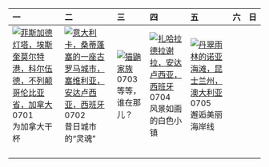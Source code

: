| 一                                                                                                                                                                                                                  | 二                                                                                                                                                                                                           | 三                                                                                                                                                                              | 四                                                                                                                                                                                                    | 五                                                                                                                                                                                      | 六   | 日   |
|:-------------------------------------------------------------------------------------------------------------------------------------------------------------------------------------------------------------------|:------------------------------------------------------------------------------------------------------------------------------------------------------------------------------------------------------------|:-------------------------------------------------------------------------------------------------------------------------------------------------------------------------------|:-----------------------------------------------------------------------------------------------------------------------------------------------------------------------------------------------------|:---------------------------------------------------------------------------------------------------------------------------------------------------------------------------------------|:----|:----|
| [![](https://www.bing.com/th?id=OHR.FisgardLighthouse_ZH-CN5474064913_320x240.jpg '菲斯加德灯塔，埃斯奎莫尔特港，科尔伍德，不列颠哥伦比亚省，加拿大')](https://www.bing.com/th?id=OHR.FisgardLighthouse_ZH-CN5474064913_UHD.jpg)<br>0701<br>为加拿大干杯 | [![](https://www.bing.com/th?id=OHR.ItalicaRuins_ZH-CN5932138207_320x240.jpg '意大利卡，桑蒂蓬塞的一座古罗马城市，塞维利亚，安达卢西亚，西班牙')](https://www.bing.com/th?id=OHR.ItalicaRuins_ZH-CN5932138207_UHD.jpg)<br>0702<br>昔日城市的“灵魂” | [![](https://www.bing.com/th?id=OHR.MeerkatManor_ZH-CN2486051161_320x240.jpg '猫鼬家族')](https://www.bing.com/th?id=OHR.MeerkatManor_ZH-CN2486051161_UHD.jpg)<br>0703<br>等等，谁在那儿？ | [![](https://www.bing.com/th?id=OHR.ZaharaDeLaSierra_ZH-CN6500182265_320x240.jpg '扎哈拉德拉谢拉，安达卢西亚，西班牙')](https://www.bing.com/th?id=OHR.ZaharaDeLaSierra_ZH-CN6500182265_UHD.jpg)<br>0704<br>风景如画的白色小镇 | [![](https://www.bing.com/th?id=OHR.NoahBeach_ZH-CN6676061324_320x240.jpg '丹翠雨林的诺亚海滩，昆士兰州，澳大利亚')](https://www.bing.com/th?id=OHR.NoahBeach_ZH-CN6676061324_UHD.jpg)<br>0705<br>邂逅美丽海岸线 |     |     |
|                                                                                                                                                                                                                    |                                                                                                                                                                                                             |                                                                                                                                                                                |                                                                                                                                                                                                      |                                                                                                                                                                                        |     |     |
|                                                                                                                                                                                                                    |                                                                                                                                                                                                             |                                                                                                                                                                                |                                                                                                                                                                                                      |                                                                                                                                                                                        |     |     |
|                                                                                                                                                                                                                    |                                                                                                                                                                                                             |                                                                                                                                                                                |                                                                                                                                                                                                      |                                                                                                                                                                                        |     |     |
|                                                                                                                                                                                                                    |                                                                                                                                                                                                             |                                                                                                                                                                                |                                                                                                                                                                                                      |                                                                                                                                                                                        |     |     |